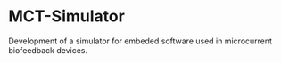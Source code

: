 # MCT-Simulator
Development of a simulator for embeded software used in microcurrent biofeedback devices.
